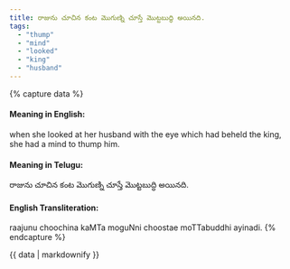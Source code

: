 ```yaml
---
title: రాజును చూచిన కంట మొగుణ్ని చూస్తే మొట్టబుద్ధి అయినది.
tags:
  - "thump"
  - "mind"
  - "looked"
  - "king"
  - "husband"
---
```


{% capture data %}
#### Meaning in English:
when she looked at her husband with the eye which had beheld the king, she had a mind to thump him.

#### Meaning in Telugu:
రాజును చూచిన కంట మొగుణ్ని చూస్తే మొట్టబుద్ధి అయినది.

#### English Transliteration:
raajunu choochina kaMTa moguNni choostae moTTabuddhi ayinadi.
{% endcapture %}

<div class="notice">{{ data | markdownify }}</div>

